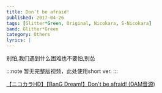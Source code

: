 ```yaml
---
title: Don’t be afraid!
published: 2017-04-26
tags: [Glitter*Green, Original, Nicokara, S-Nicokara]
band: Glitter*Green
category: Others
lyrics: |
---
```

别怕,我们遇到什么困难也不要怕,别怂

:::note
暂无完整版视频，此处使用short ver.
:::
<summary>
    <a href="https://www.bilibili.com/video/BV1nT4xzZEsQ/">
        【ニコカラHD】【BanG Dream!】Don't be afraid! (DAM音源)
    </a>
</summary>
